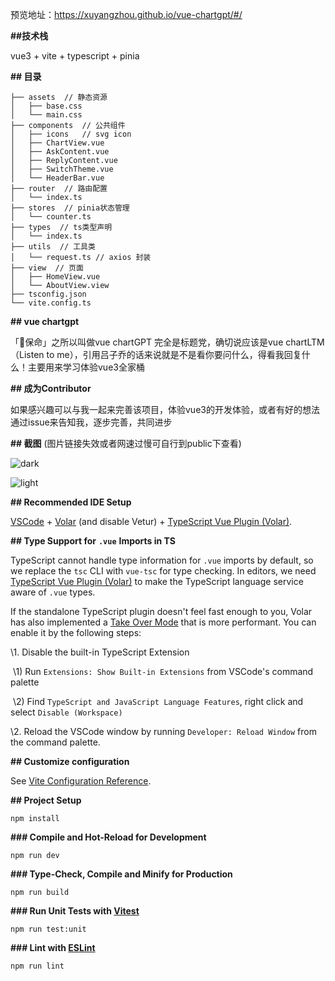预览地址：https://xuyangzhou.github.io/vue-chartgpt/#/

**##技术栈**

vue3 + vite + typescript + pinia

**## 目录**

```
├── assets  // 静态资源
│   ├── base.css
│   └── main.css
├── components  // 公共组件
│   ├── icons   // svg icon
│   ├── ChartView.vue
│   ├── AskContent.vue
│   ├── ReplyContent.vue
│   ├── SwitchTheme.vue
│   └── HeaderBar.vue
├── router  // 路由配置
│   └── index.ts
├── stores  // pinia状态管理
│   └── counter.ts
├── types  // ts类型声明
│   └── index.ts
├── utils  // 工具类
│   └── request.ts // axios 封装
├── view  // 页面
│   ├── HomeView.vue
│   └── AboutView.view
├── tsconfig.json
└── vite.config.ts
```



**## vue chartgpt**

「🐶保命」之所以叫做vue chartGPT 完全是标题党，确切说应该是vue chartLTM（Listen to me），引用吕子乔的话来说就是不是看你要问什么，得看我回复什么！主要用来学习体验vue3全家桶



**## 成为Contributor**

如果感兴趣可以与我一起来完善该项目，体验vue3的开发体验，或者有好的想法通过issue来告知我，逐步完善，共同进步



**## 截图** (图片链接失效或者网速过慢可自行到public下查看)

![dark](https://i.328888.xyz/2023/02/22/xWVyX.jpeg)

![light](https://i.328888.xyz/2023/02/22/xWyGJ.jpeg)



**## Recommended IDE Setup**



[VSCode](https://code.visualstudio.com/) + [Volar](https://marketplace.visualstudio.com/items?itemName=Vue.volar) (and disable Vetur) + [TypeScript Vue Plugin (Volar)](https://marketplace.visualstudio.com/items?itemName=Vue.vscode-typescript-vue-plugin).



**## Type Support for** **`.vue`** **Imports in TS**



TypeScript cannot handle type information for `.vue` imports by default, so we replace the `tsc` CLI with `vue-tsc` for type checking. In editors, we need [TypeScript Vue Plugin (Volar)](https://marketplace.visualstudio.com/items?itemName=Vue.vscode-typescript-vue-plugin) to make the TypeScript language service aware of `.vue` types.



If the standalone TypeScript plugin doesn't feel fast enough to you, Volar has also implemented a [Take Over Mode](https://github.com/johnsoncodehk/volar/discussions/471#discussioncomment-1361669) that is more performant. You can enable it by the following steps:



\1. Disable the built-in TypeScript Extension

​    \1) Run `Extensions: Show Built-in Extensions` from VSCode's command palette

​    \2) Find `TypeScript and JavaScript Language Features`, right click and select `Disable (Workspace)`

\2. Reload the VSCode window by running `Developer: Reload Window` from the command palette.



**## Customize configuration**



See [Vite Configuration Reference](https://vitejs.dev/config/).



**## Project Setup**

```
npm install
```

**### Compile and Hot-Reload for Development**



```
npm run dev
```



**### Type-Check, Compile and Minify for Production**

```
npm run build
```



**### Run Unit Tests with [****Vitest****](**https://vitest.dev/**)**

```
npm run test:unit
```



**### Lint with [****ESLint****](**https://eslint.org/**)**

```
npm run lint
```